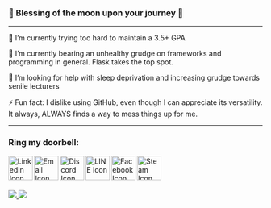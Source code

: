 ### 🧿 Blessing of the moon upon your journey 🧿
<hr>

🔭 I’m currently trying too hard to maintain a 3.5+ GPA

🌱 I’m currently bearing an unhealthy grudge on frameworks and programming in general. Flask takes the top spot.

🤔 I’m looking for help with sleep deprivation and increasing grudge towards senile lecturers

⚡ Fun fact: I dislike using GitHub, even though I can appreciate its versatility. It always, ALWAYS finds a way to mess things up for me.

<hr>

### Ring my doorbell:
<div>
  <a href="https://www.linkedin.com/in/jason-a-363305116/" target="_blank" rel="noopener noreferrer">
    <img align="left" alt="LinkedIn Icon" width="48px" src="https://img.icons8.com/fluent/50/000000/linkedin.png"/>
  </a>
  
  <a href="mailto:ja669543@gmail.com">
    <img align="left" alt="Email Icon" width="48px" src="https://img.icons8.com/ios-filled/50/4a90e2/email.png"/>
  </a>
  
  <a href="https://discord.com/users/4106"> 
    <img align="left" alt="Discord Icon" width="48px" src="https://img.icons8.com/ios-filled/50/4a90e2/discord-logo.png"/>
  </a>

  <a href="http://line.me/ti/p/~gregetexe14">
    <img align="left" alt="LINE Icon" width="48px" src="https://img.icons8.com/3498DB/ios-filled/line-me"/>
  </a>
  
  <a href="https://www.facebook.com/fxlja1411/">
    <img align="left" alt="Facebook Icon" width="48px" src="https://img.icons8.com/ios-filled/50/4a90e2/facebook-new.png"/>
  </a>
  
  <a href="https://steamcommunity.com/id/fxlja1411/"> 
    <img align="left" alt="Steam Icon" width="48px" src="https://img.icons8.com/fluent/48/000000/steam.png"/>
  </a>
  
  <br>
  <br>
  <br>
  <br>
</div>

<div>
  <a href="">
    <img src="https://github-readme-stats.vercel.app/api?username=FXLJA&include_all_commits=true&show_icons=true&count_private=true&theme=react">
  </a>
  <a href="">
    <img src="https://github-readme-stats.vercel.app/api/top-langs/?username=FXLJA&langs_count=8&exclude_repo=hrd-biemers&hide=batchfile,shaderlab,hlsl,glsl&layout=compact&theme=react">
  </a>	
</div>
